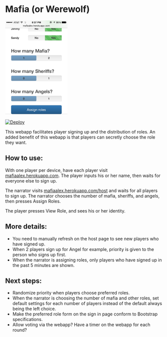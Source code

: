 # Mafia (or Werewolf)
<img src="https://raw.githubusercontent.com/aok1425/mafia-werewolf/master/screenshot.png" width="200">

[![Deploy](https://www.herokucdn.com/deploy/button.png)](https://heroku.com/deploy?template=https://github.com/aok1425/mafia-werewolf)

This webapp facilitates player signing up and the distribution of roles. An added benefit of this webapp is that players can secretly choose the role they want.

## How to use:
With one player per device, have each player visit [mafiaalex.herokuapp.com](mafiaalex.herokuapp.com). The player inputs his or her name, then waits for everyone else to sign up. 

The narrator visits [mafiaalex.herokuapp.com/host](mafiaalex.herokuapp.com/host) and waits for all players to sign up. The narrator chooses the number of mafia, sheriffs, and angels, then presses Assign Roles.

The player presses View Role, and sees his or her identity.

## More details:

* You need to manually refresh on the host page to see new players who have signed up.
* When 2 players sign up for Angel for example, priority is given to the person who signs up first.
* When the narrator is assigning roles, only players who have signed up in the past 5 minutes are shown.

## Next steps:
* Randomize priority when players choose preferred roles.
* When the narrator is choosing the number of mafia and other roles, set default settings for each number of players instead of the default always being the left choice.
* Make the preferred role form on the sign in page conform to Bootstrap specifications.
* Allow voting via the webapp? Have a timer on the webapp for each round?
